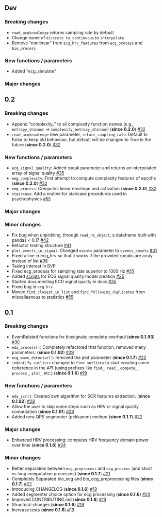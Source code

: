 ## Dev 

### Breaking changes
- `read_acqknowledge` returns sampling rate by default
- Change name of `discrete_to_continuous` to `interpolate`
- Remove "nonlinear" from `ecg_hrv_features` from `ecg_process` and `bio_process`
### New functions / parameters
- Added "ecg_simulate"
### Major changes



## 0.2

### Breaking changes
- Append "complexity_" to all complexity function names (e.g., `entropy_shannon` -> `complexity_entropy_shannon`) (**since 0.2.0**) [#32](https://github.com/neuropsychology/NeuroKit.py/pull/32)
- `read_acqknowledge` new parameter, `return_sampling_rate`. Default to False to keep old behaviour, but default will be changed to True in the future (**since 0.2.0**) [#32](https://github.com/neuropsychology/NeuroKit.py/pull/32)


### New functions / parameters
- `ecg_signal_quality`: Added rpeak parameter and returns an interpolated array of signal quality [#35](https://github.com/neuropsychology/NeuroKit.py/pull/35)
- `eeg_complexity`: First attempt to compute complexity features of epochs (**since 0.2.0**) [#32](https://github.com/neuropsychology/NeuroKit.py/pull/32)
- `emg_process`: Computes linear envelope and activation (**since 0.2.0**) [#32](https://github.com/neuropsychology/NeuroKit.py/pull/32)
- `staircase`: Add a routine for staircase procedures used in psychophysics [#55](https://github.com/neuropsychology/NeuroKit.py/pull/55)

### Major changes


### Minor changes
- Fix bug when unpickling, througk `read_nk_object`, a dataframe built with pandas < 0.17 [#42](https://github.com/neuropsychology/NeuroKit.py/pull/42)
- Refactor testing structure [#41](https://github.com/neuropsychology/NeuroKit.py/pull/41)
- `plot_events_in_signal`: Changed `events` parameter to `events_onsets` [#41](https://github.com/neuropsychology/NeuroKit.py/pull/41)
- Fixed a line in ecg_hrv so that it works if the provided rpeaks are array instead of list [#36](https://github.com/neuropsychology/NeuroKit.py/pull/36)
- Taking interest in BVP
- Fixed ecg_process for sampling rate superior to 1000 Hz [#35](https://github.com/neuropsychology/NeuroKit.py/pull/35)
- Added [scripts](https://github.com/neuropsychology/NeuroKit.py/tree/master/utils/ecg_signal_quality_model_creation) for ECG signal quality model creation [#35](https://github.com/neuropsychology/NeuroKit.py/pull/35)
- Started documenting ECG signal quality in docs [#35](https://github.com/neuropsychology/NeuroKit.py/pull/35)
- Fixed bug in `ecg_hrv`
- Moved `find_closest_in_list` and `find_following_duplicates` from miscellaenous to statistics [#55](https://github.com/neuropsychology/NeuroKit.py/pull/55)


## 0.1

### Breaking changes
- EventRelated functions for biosignals: complete overhaul (**since 0.1.93**) [#30](https://github.com/neuropsychology/NeuroKit.py/pull/30)
- `eda_process()`: Completely refactored that function,  removed many parameters. (**since 0.1.92**) [#29](https://github.com/neuropsychology/NeuroKit.py/pull/29)
- `ecg_wave_detector()`: removed the plot parameter (**since 0.1.7**) [#22](https://github.com/neuropsychology/NeuroKit.py/pull/22)
- `indentify_outliers` changed to `find_outliers` to start creating some coherence in the API (using prefixes like `find_`, `read_`, `compute_`, `process_`, `plot_` etc.) (**since 0.1.6**) [#19](https://github.com/neuropsychology/NeuroKit.py/pull/19) 
### New functions / parameters
- `eda_scr()`: Created own algorithm for SCR features extraction. (**since 0.1.92**) [#29](https://github.com/neuropsychology/NeuroKit.py/pull/29)
- Allow the user to skip some steps such as HRV or signal quality computation (**since 0.1.91**) [#28](https://github.com/neuropsychology/NeuroKit.py/pull/28)
- Added new QRS segmenter (pekkanen) method (**since 0.1.7**) [#22](https://github.com/neuropsychology/NeuroKit.py/pull/22)
### Major changes
- Enhanced HRV processing: computes HRV frequency domain power over time (**since 0.1.8**) [#24](https://github.com/neuropsychology/NeuroKit.py/pull/24)
### Minor changes
- Better separation between `ecg_preprocess` and `ecg_process` (and short vs long computation processes) (**since 0.1.7**) [#21](https://github.com/neuropsychology/NeuroKit.py/pull/21)
- Completely Separated bio_ecg and bio_ecg_preprocessing files (**since 0.1.7**) [#22](https://github.com/neuropsychology/NeuroKit.py/pull/22)
- Introducing CHANGELOG (**since 0.1.6**) [#19](https://github.com/neuropsychology/NeuroKit.py/pull/19)
- Added segmenter choice option for ecg processing (**since 0.1.6**) [#20](https://github.com/neuropsychology/NeuroKit.py/pull/20)
- Improved CONTRIBUTING.md (**since 0.1.6**) [#19](https://github.com/neuropsychology/NeuroKit.py/pull/19)
- Structural changes (**since 0.1.6**) [#19](https://github.com/neuropsychology/NeuroKit.py/pull/19)
- Increase tests (**since 0.1.6**) [#19](https://github.com/neuropsychology/NeuroKit.py/pull/19)


